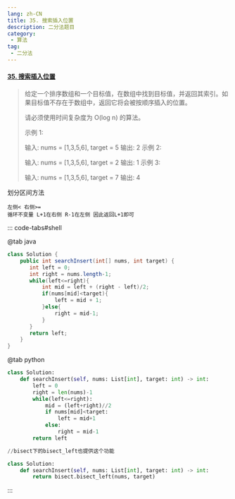 ```yaml
---
lang: zh-CN
title: 35. 搜索插入位置
description: 二分法题目
category: 
 - 算法
tag:
 - 二分法
---
```


#### [35. 搜索插入位置](https://leetcode.cn/problems/search-insert-position/)

> 给定一个排序数组和一个目标值，在数组中找到目标值，并返回其索引。如果目标值不存在于数组中，返回它将会被按顺序插入的位置。
>
> 请必须使用时间复杂度为 O(log n) 的算法。
>
> 示例 1:
>
> 输入: nums = [1,3,5,6], target = 5
> 输出: 2
> 示例 2:
>
> 输入: nums = [1,3,5,6], target = 2
> 输出: 1
> 示例 3:
>
> 输入: nums = [1,3,5,6], target = 7
> 输出: 4

划分区间方法

```
左侧< 右侧>= 
循环不变量 L+1在右侧 R-1在左侧 因此返回L+1即可
```



::: code-tabs#shell

@tab java

```java
class Solution {
    public int searchInsert(int[] nums, int target) {
       int left = 0;
       int right = nums.length-1;
       while(left<=right){
           int mid = left + (right - left)/2;
           if(nums[mid]<target){
               left = mid + 1;
           }else{
               right = mid-1;
           }
       }
       return left;
    }
}
```

@tab python

```python
class Solution:
    def searchInsert(self, nums: List[int], target: int) -> int:
        left = 0
        right = len(nums)-1
        while(left<=right):
            mid = (left+right)//2
            if nums[mid]<target:
                left = mid+1
            else:
                right = mid-1
        return left

//bisect下的bisect_left也提供这个功能

class Solution:
    def searchInsert(self, nums: List[int], target: int) -> int:
        return bisect.bisect_left(nums, target)
```

:::
